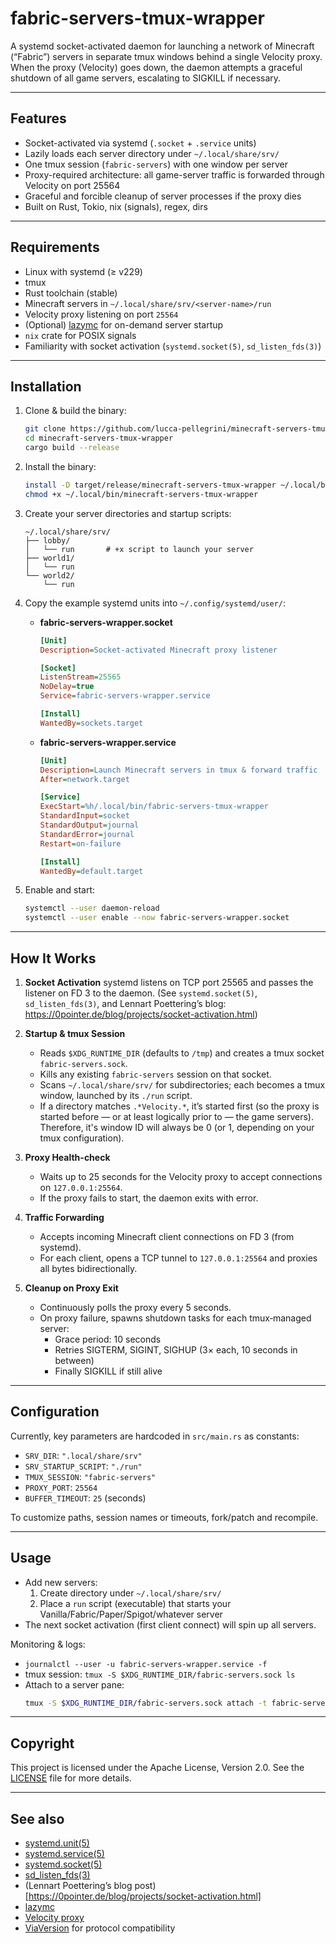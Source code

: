 # fabric-servers-tmux-wrapper

A systemd socket-activated daemon for launching a network of Minecraft
(“Fabric”) servers in separate tmux windows behind a single Velocity proxy.
When the proxy (Velocity) goes down, the daemon attempts a graceful shutdown of
all game servers, escalating to SIGKILL if necessary.

---

## Features

- Socket-activated via systemd (`.socket` + `.service` units)
- Lazily loads each server directory under `~/.local/share/srv/`
- One tmux session (`fabric-servers`) with one window per server
- Proxy-required architecture: all game-server traffic is forwarded through
  Velocity on port 25564
- Graceful and forcible cleanup of server processes if the proxy dies
- Built on Rust, Tokio, nix (signals), regex, dirs

---

## Requirements

- Linux with systemd (≥ v229)
- tmux
- Rust toolchain (stable)
- Minecraft servers in `~/.local/share/srv/<server-name>/run`
- Velocity proxy listening on port `25564`
- (Optional) [lazymc](https://github.com/timvisee/lazymc) for on-demand server startup
- `nix` crate for POSIX signals
- Familiarity with socket activation (`systemd.socket(5)`, `sd_listen_fds(3)`)

---

## Installation

1. Clone & build the binary:
   ```sh
   git clone https://github.com/lucca-pellegrini/minecraft-servers-tmux-wrapper.git
   cd minecraft-servers-tmux-wrapper
   cargo build --release
   ```
2. Install the binary:
   ```sh
   install -D target/release/minecraft-servers-tmux-wrapper ~/.local/bin/minecraft-servers-tmux-wrapper
   chmod +x ~/.local/bin/minecraft-servers-tmux-wrapper
   ```
3. Create your server directories and startup scripts:
   ```
   ~/.local/share/srv/
   ├── lobby/
   │   └── run       # +x script to launch your server
   ├── world1/
   │   └── run
   └── world2/
       └── run
   ```
4. Copy the example systemd units into `~/.config/systemd/user/`:

   - **fabric-servers-wrapper.socket**
     ```ini
     [Unit]
     Description=Socket-activated Minecraft proxy listener

     [Socket]
     ListenStream=25565
     NoDelay=true
     Service=fabric-servers-wrapper.service

     [Install]
     WantedBy=sockets.target
     ```

   - **fabric-servers-wrapper.service**
     ```ini
     [Unit]
     Description=Launch Minecraft servers in tmux & forward traffic
     After=network.target

     [Service]
     ExecStart=%h/.local/bin/fabric-servers-tmux-wrapper
     StandardInput=socket
     StandardOutput=journal
     StandardError=journal
     Restart=on-failure

     [Install]
     WantedBy=default.target
     ```

5. Enable and start:
   ```sh
   systemctl --user daemon-reload
   systemctl --user enable --now fabric-servers-wrapper.socket
   ```

---

## How It Works

1. **Socket Activation**
   systemd listens on TCP port 25565 and passes the listener on FD 3 to the
   daemon. (See `systemd.socket(5)`, `sd_listen_fds(3)`, and Lennart
   Poettering’s blog: https://0pointer.de/blog/projects/socket-activation.html)

2. **Startup & tmux Session**
   - Reads `$XDG_RUNTIME_DIR` (defaults to `/tmp`) and creates a tmux socket
     `fabric-servers.sock`.
   - Kills any existing `fabric-servers` session on that socket.
   - Scans `~/.local/share/srv/` for subdirectories; each becomes a tmux
     window, launched by its `./run` script.
   - If a directory matches `.*Velocity.*`, it’s started first (so the proxy is
     started before — or at least logically prior to — the game servers).
     Therefore, it's window ID will always be 0 (or 1, depending on your tmux
     configuration).

3. **Proxy Health-check**
   - Waits up to 25 seconds for the Velocity proxy to accept connections on
     `127.0.0.1:25564`.
   - If the proxy fails to start, the daemon exits with error.

4. **Traffic Forwarding**
   - Accepts incoming Minecraft client connections on FD 3 (from systemd).
   - For each client, opens a TCP tunnel to `127.0.0.1:25564` and proxies all
     bytes bidirectionally.

5. **Cleanup on Proxy Exit**
   - Continuously polls the proxy every 5 seconds.
   - On proxy failure, spawns shutdown tasks for each tmux‐managed server:
     - Grace period: 10 seconds
     - Retries SIGTERM, SIGINT, SIGHUP (3× each, 10 seconds in between)
     - Finally SIGKILL if still alive

---

## Configuration

Currently, key parameters are hardcoded in `src/main.rs` as constants:

- `SRV_DIR`: `".local/share/srv"`
- `SRV_STARTUP_SCRIPT`: `"./run"`
- `TMUX_SESSION`: `"fabric-servers"`
- `PROXY_PORT`: `25564`
- `BUFFER_TIMEOUT`: `25` (seconds)

To customize paths, session names or timeouts, fork/patch and recompile.

---

## Usage

- Add new servers:
  1. Create directory under `~/.local/share/srv/`
  2. Place a `run` script (executable) that starts your
     Vanilla/Fabric/Paper/Spigot/whatever server
- The next socket activation (first client connect) will spin up all servers.

Monitoring & logs:

- `journalctl --user -u fabric-servers-wrapper.service -f`
- tmux session: `tmux -S $XDG_RUNTIME_DIR/fabric-servers.sock ls`
- Attach to a server pane:
  ```sh
  tmux -S $XDG_RUNTIME_DIR/fabric-servers.sock attach -t fabric-servers:<window-name>
  ```

---

## Copyright

This project is licensed under the Apache License, Version 2.0. See the
[LICENSE](LICENSE) file for more details.

---

## See also

- [systemd.unit(5)](https://man.archlinux.org/man/systemd.unit.5)
- [systemd.service(5)](https://man.archlinux.org/man/systemd.service.5)
- [systemd.socket(5)](https://man.archlinux.org/man/systemd.socket.5)
- [sd_listen_fds(3)](https://man.archlinux.org/man/sd_listen_fds.3.en)
- (Lennart Poettering’s blog post)[https://0pointer.de/blog/projects/socket-activation.html]
- [lazymc](https://github.com/timvisee/lazymc)
- [Velocity proxy](https://papermc.io/software/velocity/)
- [ViaVersion](https://viaversion.com/) for protocol compatibility
